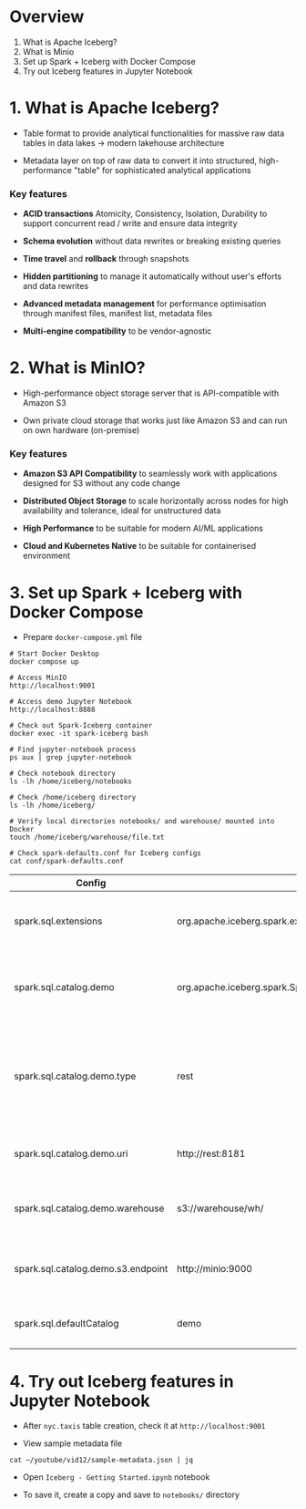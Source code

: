 # Overview

1. What is Apache Iceberg?
2. What is Minio
3. Set up Spark + Iceberg with Docker Compose
4. Try out Iceberg features in Jupyter Notebook

# 1. What is Apache Iceberg?

- Table format to provide analytical functionalities for massive raw data tables in data lakes -> modern lakehouse architecture

- Metadata layer on top of raw data to convert it into structured, high-performance "table" for sophisticated analytical applications

### Key features

- **ACID transactions** Atomicity, Consistency, Isolation, Durability to support concurrent read / write and ensure data integrity

- **Schema evolution** without data rewrites or breaking existing queries

- **Time travel** and **rollback** through snapshots

- **Hidden partitioning** to manage it automatically without user's efforts and data rewrites

- **Advanced metadata management** for performance optimisation through manifest files, manifest list, metadata files

- **Multi-engine compatibility** to be vendor-agnostic

# 2. What is MinIO?

- High-performance object storage server that is API-compatible with Amazon S3

- Own private cloud storage that works just like Amazon S3 and can run on own hardware (on-premise)

### Key features

- **Amazon S3 API Compatibility** to seamlessly work with applications designed for S3 without any code change

- **Distributed Object Storage** to scale horizontally across nodes for high availability and tolerance, ideal for unstructured data

- **High Performance** to be suitable for modern AI/ML applications

- **Cloud and Kubernetes Native** to be suitable for containerised environment

# 3. Set up Spark + Iceberg with Docker Compose

- Prepare `docker-compose.yml` file

```
# Start Docker Desktop
docker compose up

# Access MinIO
http://localhost:9001

# Access demo Jupyter Notebook
http://localhost:8888

# Check out Spark-Iceberg container
docker exec -it spark-iceberg bash

# Find jupyter-notebook process
ps aux | grep jupyter-notebook

# Check notebook directory
ls -lh /home/iceberg/notebooks

# Check /home/iceberg directory
ls -lh /home/iceberg/

# Verify local directories notebooks/ and warehouse/ mounted into Docker
touch /home/iceberg/warehouse/file.txt

# Check spark-defaults.conf for Iceberg configs
cat conf/spark-defaults.conf
```

| Config                             | Value                                                             | Description                                                           |
| ---------------------------------- | ----------------------------------------------------------------- | --------------------------------------------------------------------- |
| spark.sql.extensions               | org.apache.iceberg.spark.extensions.IcebergSparkSessionExtensions | Add Iceberg capabilities to Spark SQL                                 |
| spark.sql.catalog.demo             | org.apache.iceberg.spark.SparkCatalog                             | Add a Spark SQL Iceberg catalog called "demo"                         |
| spark.sql.catalog.demo.type        | rest                                                              | "demo" will use a REST-based catalog service to manage table metadata |
| spark.sql.catalog.demo.uri         | http://rest:8181                                                  | catalog service REST endpoint                                         |
| spark.sql.catalog.demo.warehouse   | s3://warehouse/wh/                                                | "demo" tables will be inside this root location                       |
| spark.sql.catalog.demo.s3.endpoint | http://minio:9000                                                 | "demo" can find S3 file system at minIO endpoint                      |
| spark.sql.defaultCatalog           | demo                                                              | "demo" will be Spark default catalog                                  |

# 4. Try out Iceberg features in Jupyter Notebook

- After `nyc.taxis` table creation, check it at `http://localhost:9001`

- View sample metadata file

```
cat ~/youtube/vid12/sample-metadata.json | jq
```

- Open `Iceberg - Getting Started.ipynb` notebook

- To save it, create a copy and save to `notebooks/` directory
